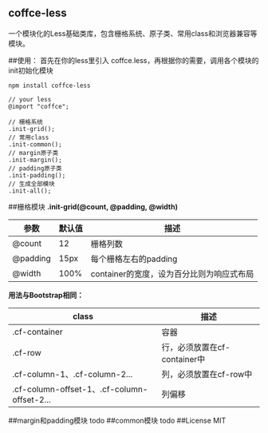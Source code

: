 coffce-less
---
一个模块化的Less基础类库，包含栅格系统、原子类、常用class和浏览器兼容等模块。


##使用：
首先在你的less里引入 coffce.less，再根据你的需要，调用各个模块的init初始化模块

    npm install coffce-less
```
// your less
@import "coffce";

// 栅格系统
.init-grid();
// 常用class
.init-common();
// margin原子类
.init-margin();
// padding原子类
.init-padding();
// 生成全部模块
.init-all();
```

##栅格模块
**.init-grid(@count, @padding, @width)**

参数 | 默认值 | 描述
---- | ----- | ---
@count | 12 | 栅格列数
@padding | 15px | 每个栅格左右的padding
@width | 100% | container的宽度，设为百分比则为响应式布局


**用法与Bootstrap相同：**

class | 描述
----- | ----
.cf-container | 容器
.cf-row | 行，必须放置在cf-container中
.cf-column-1、.cf-column-2... | 列，必须放置在cf-row中
.cf-column-offset-1、.cf-column-offset-2... | 列偏移

##margin和padding模块
todo
##common模块
todo
##License
MIT



    
    

